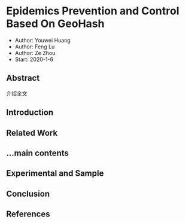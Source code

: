 # Epidemics Prevention and Control Based On GeoHash

-   Author: Youwei Huang
-   Author: Feng Lu
-   Author: Ze Zhou
-   Start: 2020-1-6

## Abstract

介绍全文

## Introduction

## Related Work

## ...main contents

## Experimental and Sample

## Conclusion

## References
